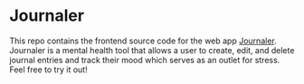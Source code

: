 # Journaler
This repo contains the frontend source code for the web app [Journaler](http://journaler.netlify.app). Journaler is a mental health tool that allows a user to create, edit, and delete journal entries and track their mood which serves as an outlet for stress. Feel free to try it out!

